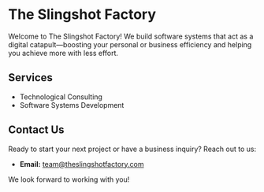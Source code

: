 # The Slingshot Factory

Welcome to The Slingshot Factory! We build software systems that act as a digital catapult—boosting your personal or business efficiency and helping you achieve more with less effort.

## Services

- Technological Consulting
- Software Systems Development

## Contact Us

Ready to start your next project or have a business inquiry? Reach out to us:

- **Email:** team@theslingshotfactory.com

We look forward to working with you!